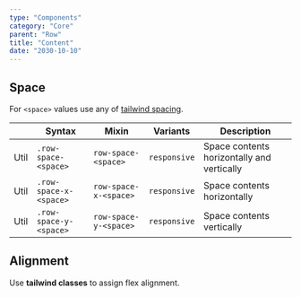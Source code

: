 ```yaml
---
type: "Components"
category: "Core"
parent: "Row"
title: "Content"
date: "2030-10-10"
---
```


## Space

For `<space>` values use any of [tailwind spacing](https://tailwindcss.com/docs/customizing-spacing).

<div class="table-scroll">

|                      | Syntax                          | Mixin            | Variants               | Description                   |
| ----------------------- | ---------------------------- | -----------------| ----------------------------- |----------------------------- |
| Util                  | `.row-space-<space>`       | `row-space-<space>`                | `responsive`                | Space contents horizontally and vertically            |
| Util                  | `.row-space-x-<space>`       | `row-space-x-<space>`                | `responsive`                | Space contents horizontally            |
| Util                  | `.row-space-y-<space>`       | `row-space-y-<space>`                | `responsive`                | Space contents vertically            |

</div>

<demo>
  <demovanilla src="vanilla/components/core/row/space-px">
  </demovanilla>
  <demovanilla src="vanilla/components/core/row/space-1">
  </demovanilla>
  <demovanilla src="vanilla/components/core/row/space-2">
  </demovanilla>
  <demovanilla src="vanilla/components/core/row/space-3">
  </demovanilla>
  <demovanilla src="vanilla/components/core/row/space-4">
  </demovanilla>
</demo>

## Alignment

Use **tailwind classes** to assign flex alignment.

<demo>
  <demovanilla src="vanilla/components/core/row/alignment">
  </demovanilla>
</demo>

